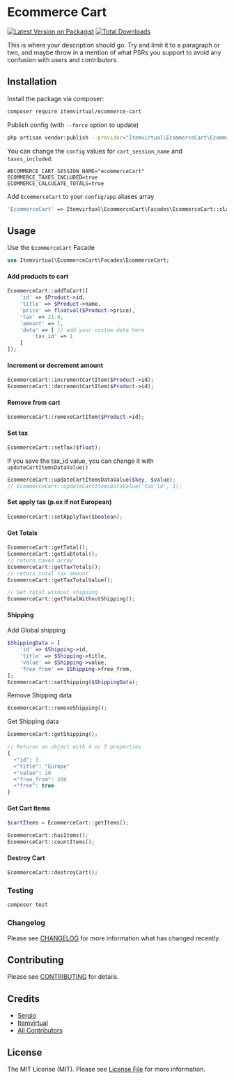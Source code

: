 # Ecommerce Cart

[![Latest Version on Packagist](https://img.shields.io/packagist/v/itemvirtual/ecommerce-cart.svg?style=flat-square)](https://packagist.org/packages/itemvirtual/ecommerce-cart)
[![Total Downloads](https://img.shields.io/packagist/dt/itemvirtual/ecommerce-cart.svg?style=flat-square)](https://packagist.org/packages/itemvirtual/ecommerce-cart)

This is where your description should go. Try and limit it to a paragraph or two, and maybe throw in a mention of what PSRs you support to avoid any confusion with users and contributors.

## Installation

Install the package via composer:

```bash
composer require itemvirtual/ecommerce-cart
```

Publish config (with `--force` option to update)

``` bash
php artisan vendor:publish --provider="Itemvirtual\EcommerceCart\EcommerceCartServiceProvider" --tag=config
```

You can change the `config` values for `cart_session_name` and `taxes_included`:

```dotenv
#ECOMMERCE_CART_SESSION_NAME="ecommerceCart"
ECOMMERCE_TAXES_INCLUDED=true
ECOMMERCE_CALCULATE_TOTALS=true
```

Add `EcommerceCart` to your `config/app` aliases array

```php
'EcommerceCart' => Itemvirtual\EcommerceCart\Facades\EcommerceCart::class,
```

## Usage

Use the `EcommerceCart` Facade

```php
use Itemvirtual\EcommerceCart\Facades\EcommerceCart;
```

#### Add products to cart

```php
EcommerceCart::addToCart([
    'id' => $Product->id,
    'title' => $Product->name,
    'price' => floatval($Product->price),
    'tax' => 21.0,
    'amount' => 1,
    'data' => [ // add your custom data here
        'tax_id' => 1
    ]
]);
```

#### Increment or decrement amount

```php
EcommerceCart::incrementCartItem($Product->id);
EcommerceCart::decrementCartItem($Product->id);
```

#### Remove from cart

```php
EcommerceCart::removeCartItem($Product->id);
```

#### Set tax

```php
EcommerceCart::setTax($float);
```

If you save the tax_id value, you can change it with `updateCartItemsDataValue()`

```php
EcommerceCart::updateCartItemsDataValue($key, $value);
// EcommerceCart::updateCartItemsDataValue('tax_id', 1);
```

#### Set apply tax (p.ex if not European)

```php
EcommerceCart::setApplyTax($boolean);
```

#### Get Totals

```php
EcommerceCart::getTotal();
EcommerceCart::getSubtotal();
// return taxes array
EcommerceCart::getTaxTotals();
// return total tax amount
EcommerceCart::getTaxTotalValue();

// Get total without shipping
EcommerceCart::getTotalWithoutShipping();
```

#### Shipping

Add Global shipping

```php
$ShippingData = [
    'id' => $Shipping->id,
    'title' => $Shipping->title,
    'value' => $Shipping->value,
    'free_from' => $Shipping->free_from,
];
EcommerceCart::setShipping($ShippingData);
```

Remove Shipping data

```php
EcommerceCart::removeShipping();
```

Get Shipping data

```php
EcommerceCart::getShipping();

// Returns an object with 4 or 5 properties
{
  +"id": 3
  +"title": "Europe"
  +"value": 10
  +"free_from": 200
  +"free": true
}
```

#### Get Cart Items

```php
$cartItems = EcommerceCart::getItems();

EcommerceCart::hasItems();
EcommerceCart::countItems();

```

#### Destroy Cart

```php
EcommerceCart::destroyCart();
```

### Testing

```bash
composer test
```

### Changelog

Please see [CHANGELOG](CHANGELOG.md) for more information what has changed recently.

## Contributing

Please see [CONTRIBUTING](CONTRIBUTING.md) for details.

## Credits

- [Sergio](https://github.com/sergio-item)
- [Itemvirtual](https://github.com/itemvirtual)
- [All Contributors](../../contributors)

## License

The MIT License (MIT). Please see [License File](LICENSE.md) for more information.